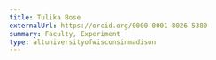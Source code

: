 ```yaml
---
title: Tulika Bose
externalUrl: https://orcid.org/0000-0001-8026-5380
summary: Faculty, Experiment
type: altuniversityofwisconsinmadison
---
```

